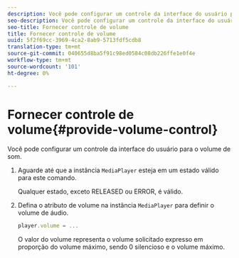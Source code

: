 ```yaml
---
description: Você pode configurar um controle da interface do usuário para o volume de som.
seo-description: Você pode configurar um controle da interface do usuário para o volume de som.
seo-title: Fornecer controle de volume
title: Fornecer controle de volume
uuid: 5f2f69cc-3969-4ca2-8ab9-5713fdf5cdb8
translation-type: tm+mt
source-git-commit: 040655d8ba5f91c98ed0584c08db226ffe1e0f4e
workflow-type: tm+mt
source-wordcount: '101'
ht-degree: 0%

---
```



# Fornecer controle de volume{#provide-volume-control}

Você pode configurar um controle da interface do usuário para o volume de som.

1. Aguarde até que a instância `MediaPlayer` esteja em um estado válido para este comando.

   Qualquer estado, exceto RELEASED ou ERROR, é válido.
1. Defina o atributo de volume na instância `MediaPlayer` para definir o volume de áudio.

   ```js
   player.volume = ...
   ```

   O valor do volume representa o volume solicitado expresso em proporção do volume máximo, sendo 0 silencioso e o volume máximo.


